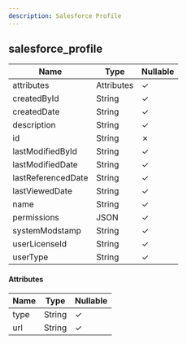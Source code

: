 ```yaml
---
description: Salesforce Profile
---
```

salesforce_profile
------------------

| **Name**           | **Type**   | **Nullable** |
| ------------------ | ---------- | ------------ |
| attributes         | Attributes | &check;      |
| createdById        | String     | &check;      |
| createdDate        | String     | &check;      |
| description        | String     | &check;      |
| id                 | String     | &cross;      |
| lastModifiedById   | String     | &check;      |
| lastModifiedDate   | String     | &check;      |
| lastReferencedDate | String     | &check;      |
| lastViewedDate     | String     | &check;      |
| name               | String     | &check;      |
| permissions        | JSON       | &check;      |
| systemModstamp     | String     | &check;      |
| userLicenseId      | String     | &check;      |
| userType           | String     | &check;      |

#### Attributes
| **Name** | **Type** | **Nullable** |
| -------- | -------- | ------------ |
| type     | String   | &check;      |
| url      | String   | &check;      |
